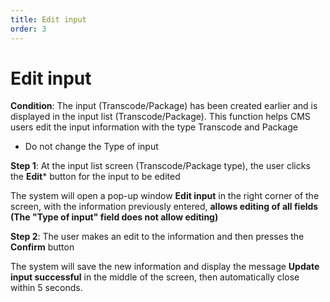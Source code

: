 ```yaml
---
title: Edit input
order: 3
---
```


# Edit input

**Condition**: The input (Transcode/Package) has been created earlier and is displayed in the input list (Transcode/Package). This function helps CMS users edit the input information with the type Transcode and Package

- Do not change the Type of input

**Step 1**: At the input list screen (Transcode/Package type), the user clicks the **Edit**\* button for the input to be edited

The system will open a pop-up window **Edit input** in the right corner of the screen, with the information previously entered, **allows editing of all fields (The "Type of input" field does not allow editing)**

**Step 2**: The user makes an edit to the information and then presses the **Confirm** button

The system will save the new information and display the message **Update input successful** in the middle of the screen, then automatically close within 5 seconds.